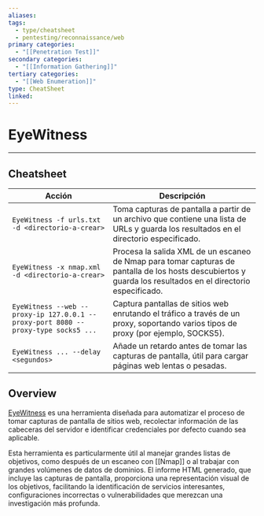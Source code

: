 ```yaml
---
aliases:
tags:
  - type/cheatsheet
  - pentesting/reconnaissance/web
primary categories:
  - "[[Penetration Test]]"
secondary categories:
  - "[[Information Gathering]]"
tertiary categories:
  - "[[Web Enumeration]]"
type: CheatSheet
linked:
---
```

# EyeWitness

***

## Cheatsheet

|**Acción**|**Descripción**|
|---|---|
|`EyeWitness -f urls.txt -d <directorio-a-crear>`|Toma capturas de pantalla a partir de un archivo que contiene una lista de URLs y guarda los resultados en el directorio especificado.|
|`EyeWitness -x nmap.xml -d <directorio-a-crear>`|Procesa la salida XML de un escaneo de Nmap para tomar capturas de pantalla de los hosts descubiertos y guarda los resultados en el directorio especificado.|
|`EyeWitness --web --proxy-ip 127.0.0.1 --proxy-port 8080 --proxy-type socks5 ...`|Captura pantallas de sitios web enrutando el tráfico a través de un proxy, soportando varios tipos de proxy (por ejemplo, SOCKS5).|
|`EyeWitness ... --delay <segundos>`|Añade un retardo antes de tomar las capturas de pantalla, útil para cargar páginas web lentas o pesadas.|

## Overview

[EyeWitness](https://github.com/RedSiege/EyeWitness) es una herramienta diseñada para automatizar el proceso de tomar capturas de pantalla de sitios web, recolectar información de las cabeceras del servidor e identificar credenciales por defecto cuando sea aplicable.

Esta herramienta es particularmente útil al manejar grandes listas de objetivos, como después de un escaneo con [[Nmap]] o al trabajar con grandes volúmenes de datos de dominios. El informe HTML generado, que incluye las capturas de pantalla, proporciona una representación visual de los objetivos, facilitando la identificación de servicios interesantes, configuraciones incorrectas o vulnerabilidades que merezcan una investigación más profunda.